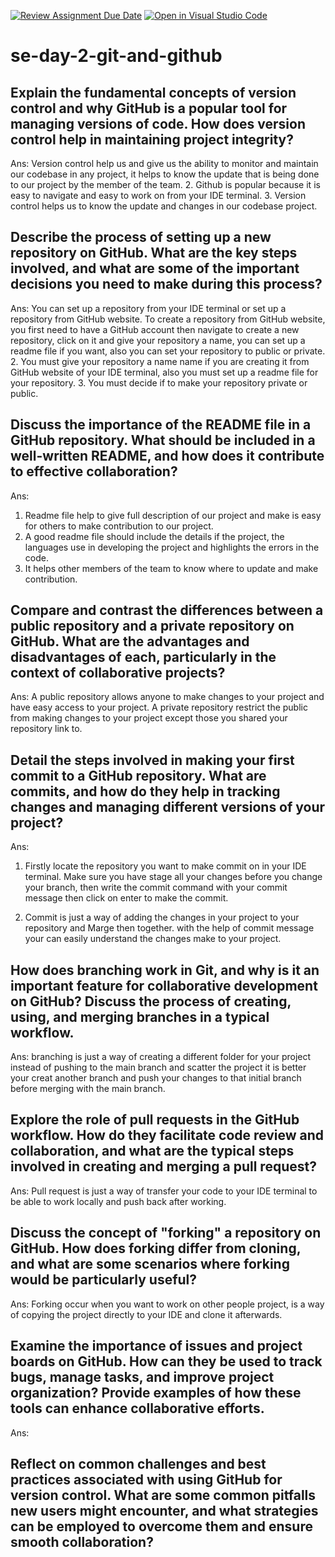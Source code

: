 [![Review Assignment Due Date](https://classroom.github.com/assets/deadline-readme-button-22041afd0340ce965d47ae6ef1cefeee28c7c493a6346c4f15d667ab976d596c.svg)](https://classroom.github.com/a/8wgCKhpZ)
[![Open in Visual Studio Code](https://classroom.github.com/assets/open-in-vscode-2e0aaae1b6195c2367325f4f02e2d04e9abb55f0b24a779b69b11b9e10269abc.svg)](https://classroom.github.com/online_ide?assignment_repo_id=15614026&assignment_repo_type=AssignmentRepo)
# se-day-2-git-and-github

## Explain the fundamental concepts of version control and why GitHub is a popular tool for managing versions of code. How does version control help in maintaining project integrity?

Ans:
Version control help us and give us the ability to monitor and maintain our codebase in any project, it helps to know the update that is being done to our project by the member of the team.
2. Github is popular because it is easy to navigate and easy to work on from your IDE terminal.
3. Version control helps us to know the update and changes in our codebase project.


## Describe the process of setting up a new repository on GitHub. What are the key steps involved, and what are some of the important decisions you need to make during this process?

Ans:
You can set up a repository from your IDE terminal or set up a repository from GitHub website.
To create a repository from GitHub website, you first need to have a GitHub account then navigate to create a new repository, click on it and give your repository a name, you can set up a readme file if you want, also you can set your repository to public or private.
2. You must give your repository a name name if you are creating it from GitHub website of your IDE terminal, also you must set up a readme file for your repository.
3. You must decide if to make your repository private or public.

## Discuss the importance of the README file in a GitHub repository. What should be included in a well-written README, and how does it contribute to effective collaboration?

Ans:
1. Readme file help to give full description of our project and make is easy for others to make contribution to our project.
2. A good readme file should include the details if the project, the languages use in developing the project and highlights the errors in the code.
3. It helps other members of the team to know where to update and make contribution.

## Compare and contrast the differences between a public repository and a private repository on GitHub. What are the advantages and disadvantages of each, particularly in the context of collaborative projects?

Ans: 
A public repository allows anyone to make changes to your project and have easy access to your project. 
A private repository restrict the public from making changes to your project except those you shared your repository link to.

## Detail the steps involved in making your first commit to a GitHub repository. What are commits, and how do they help in tracking changes and managing different versions of your project?

Ans:
1. Firstly locate the repository you want to make commit on in your IDE terminal.
Make sure you have stage all your changes before you change your branch, then write the commit command with your commit message then click on enter to make the commit.

2. Commit is just a way of adding the changes in your project to your repository and Marge then together. with the help of commit message your can easily understand the changes make to your project.

## How does branching work in Git, and why is it an important feature for collaborative development on GitHub? Discuss the process of creating, using, and merging branches in a typical workflow.

Ans:
branching is just a way of creating a different folder for your project instead of pushing to the main branch and scatter the project it is better your creat another branch and push your changes to that initial branch before merging with the main branch.

## Explore the role of pull requests in the GitHub workflow. How do they facilitate code review and collaboration, and what are the typical steps involved in creating and merging a pull request?

Ans:
Pull request is just a way of transfer your code to your IDE terminal to be able to work locally and push back after working.

## Discuss the concept of "forking" a repository on GitHub. How does forking differ from cloning, and what are some scenarios where forking would be particularly useful?

Ans:
Forking occur when you want to work on other people project, is a way of copying the project directly to your IDE and clone it afterwards.

## Examine the importance of issues and project boards on GitHub. How can they be used to track bugs, manage tasks, and improve project organization? Provide examples of how these tools can enhance collaborative efforts.
Ans:


## Reflect on common challenges and best practices associated with using GitHub for version control. What are some common pitfalls new users might encounter, and what strategies can be employed to overcome them and ensure smooth collaboration?
